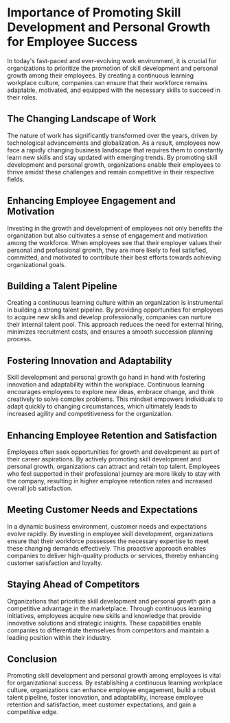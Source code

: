 # Importance of Promoting Skill Development and Personal Growth for Employee Success

In today's fast-paced and ever-evolving work environment, it is crucial for organizations to prioritize the promotion of skill development and personal growth among their employees. By creating a continuous learning workplace culture, companies can ensure that their workforce remains adaptable, motivated, and equipped with the necessary skills to succeed in their roles.

## The Changing Landscape of Work

The nature of work has significantly transformed over the years, driven by technological advancements and globalization. As a result, employees now face a rapidly changing business landscape that requires them to constantly learn new skills and stay updated with emerging trends. By promoting skill development and personal growth, organizations enable their employees to thrive amidst these challenges and remain competitive in their respective fields.

## Enhancing Employee Engagement and Motivation

Investing in the growth and development of employees not only benefits the organization but also cultivates a sense of engagement and motivation among the workforce. When employees see that their employer values their personal and professional growth, they are more likely to feel satisfied, committed, and motivated to contribute their best efforts towards achieving organizational goals.

## Building a Talent Pipeline

Creating a continuous learning culture within an organization is instrumental in building a strong talent pipeline. By providing opportunities for employees to acquire new skills and develop professionally, companies can nurture their internal talent pool. This approach reduces the need for external hiring, minimizes recruitment costs, and ensures a smooth succession planning process.

## Fostering Innovation and Adaptability

Skill development and personal growth go hand in hand with fostering innovation and adaptability within the workplace. Continuous learning encourages employees to explore new ideas, embrace change, and think creatively to solve complex problems. This mindset empowers individuals to adapt quickly to changing circumstances, which ultimately leads to increased agility and competitiveness for the organization.

## Enhancing Employee Retention and Satisfaction

Employees often seek opportunities for growth and development as part of their career aspirations. By actively promoting skill development and personal growth, organizations can attract and retain top talent. Employees who feel supported in their professional journey are more likely to stay with the company, resulting in higher employee retention rates and increased overall job satisfaction.

## Meeting Customer Needs and Expectations

In a dynamic business environment, customer needs and expectations evolve rapidly. By investing in employee skill development, organizations ensure that their workforce possesses the necessary expertise to meet these changing demands effectively. This proactive approach enables companies to deliver high-quality products or services, thereby enhancing customer satisfaction and loyalty.

## Staying Ahead of Competitors

Organizations that prioritize skill development and personal growth gain a competitive advantage in the marketplace. Through continuous learning initiatives, employees acquire new skills and knowledge that provide innovative solutions and strategic insights. These capabilities enable companies to differentiate themselves from competitors and maintain a leading position within their industry.

## Conclusion

Promoting skill development and personal growth among employees is vital for organizational success. By establishing a continuous learning workplace culture, organizations can enhance employee engagement, build a robust talent pipeline, foster innovation, and adaptability, increase employee retention and satisfaction, meet customer expectations, and gain a competitive edge.
